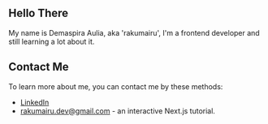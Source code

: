 ## Hello There

My name is Demaspira Aulia, aka 'rakumairu', I'm a frontend developer and still learning a lot about it.

## Contact Me

To learn more about me, you can contact me by these methods:

- [LinkedIn](https://www.linkedin.com/in/demaspira/)
- [rakumairu.dev@gmail.com](mailto:rakumairu.dev@gmail.com) - an interactive Next.js tutorial.

